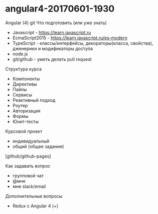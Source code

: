 # angular4-20170601-1930

Angular (4)
git
Что подготовить (или уже знать)
- Javascript - https://learn.javascript.ru
- EcmaScript2015 - https://learn.javascript.ru/es-modern
- TypeScript - классы/интерфейсы, декораторы(класса, свойства), дженерики и модификаторы доступа
- node.js
- git/github - уметь делать pull request


Структура курса
- Компоненты
- Директивы
- Пайпы
- Сервисы
- Реактивный подход
- Роутер
- Авторизация
- Формы
- Юнит-тесты

Курсовой проект
- индивидуальный
- общий (общее задание)

[github/github-pages]


Как задавать вопрос
- групповой чат
- @мне
- мне slack/email


Дополнительные вопросы
- Redux с Angular 4     (+)
